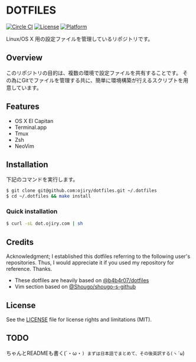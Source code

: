 # DOTFILES

[![Circle CI](https://circleci.com/gh/ojiry/dotfiles.svg?style=svg)](https://circleci.com/gh/ojiry/dotfiles)
[![License](https://img.shields.io/badge/license-MIT-blue.svg?style=flat)](https://github.com/ojiry/profile/blob/master/LICENSE)
[![Platform](https://img.shields.io/badge/platform-OS%20X%20%7C%20Linux-lightgrey.svg?style=flat)](https://github.com/ojiry/dotfiles)

Linux/OS X 用の設定ファイルを管理しているリポジトリです。

## Overview

このリポジトリの目的は、複数の環境で設定ファイルを共有することです。
その為にGitでファイルを管理する共に、簡単に環境構築が行えるスクリプトを用意しています。

## Features

* OS X El Capitan
* Terminal.app
* Tmux
* Zsh
* NeoVim

## Installation

下記のコマンドを実行します。

```bash
$ git clone git@github.com:ojiry/dotfiles.git ~/.dotfiles
$ cd ~/.dotfiles && make install
```

### Quick installation

```bash
$ curl -sL dot.ojiry.com | sh
```

## Credits

Acknowledgment; I established this dotfiles referring to the following user's repositories. Thus, I would appreciate it if you used my repository for reference. Thanks.

* These dotfiles are heavily based on [@b4b4r07/dotfiles](https://github.com/b4b4r07/dotfiles)
* Vim section based on [@Shougo/shougo-s-github](https://github.com/Shougo/shougo-s-github)

## License

See the [LICENSE](https://github.com/ojiry/dotfiles/blob/master/LICENSE.md) file for license rights and limitations (MIT).

## TODO

ちゃんとREADMEも書く(´・ω・`)
まずは日本語でまとめて、その後英訳する(ヽ´ω`)
